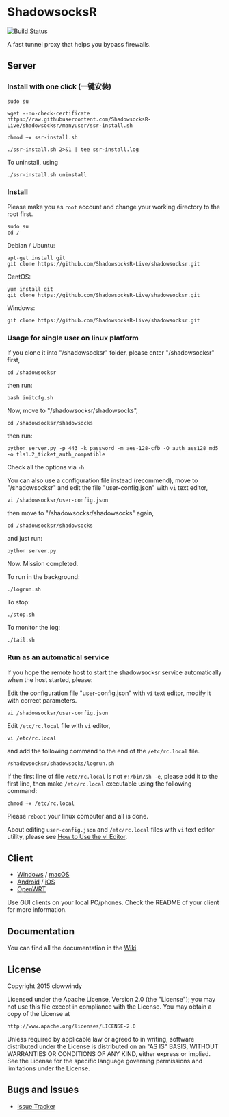 ShadowsocksR
===========

[![Build Status]][Travis CI]

A fast tunnel proxy that helps you bypass firewalls.

Server
------

### Install with one click (一键安装)
```
sudo su

wget --no-check-certificate https://raw.githubusercontent.com/ShadowsocksR-Live/shadowsocksr/manyuser/ssr-install.sh

chmod +x ssr-install.sh

./ssr-install.sh 2>&1 | tee ssr-install.log
```
To uninstall, using
```
./ssr-install.sh uninstall
```

### Install

Please make you as `root` account and change your working directory to the root first.

    sudo su
    cd / 

Debian / Ubuntu:

    apt-get install git
    git clone https://github.com/ShadowsocksR-Live/shadowsocksr.git

CentOS:

    yum install git
    git clone https://github.com/ShadowsocksR-Live/shadowsocksr.git

Windows:

    git clone https://github.com/ShadowsocksR-Live/shadowsocksr.git

### Usage for single user on linux platform

If you clone it into "/shadowsocksr" folder, 
please enter "/shadowsocksr" first, 

    cd /shadowsocksr

then run:

    bash initcfg.sh

Now, move to "/shadowsocksr/shadowsocks", 

    cd /shadowsocksr/shadowsocks

then run:

    python server.py -p 443 -k password -m aes-128-cfb -O auth_aes128_md5 -o tls1.2_ticket_auth_compatible

Check all the options via `-h`.

You can also use a configuration file instead (recommend), move to "/shadowsocksr" and edit the file "user-config.json" with `vi` text editor, 

    vi /shadowsocksr/user-config.json

then move to "/shadowsocksr/shadowsocks" again, 

    cd /shadowsocksr/shadowsocks

and just run:

    python server.py

Now. Mission completed.

To run in the background:

    ./logrun.sh

To stop:

    ./stop.sh

To monitor the log:

    ./tail.sh

### Run as an automatical service

If you hope the remote host to start the shadowsocksr service automatically when the host started, please:

Edit the configuration file "user-config.json" with `vi` text editor, modify it with correct parameters.

    vi /shadowsocksr/user-config.json

Edit `/etc/rc.local` file with `vi` editor,

    vi /etc/rc.local

and add the following command to the end of the `/etc/rc.local` file.

    /shadowsocksr/shadowsocks/logrun.sh
    
If the first line of file `/etc/rc.local` is not `#!/bin/sh -e`, please add it to the first line, 
then make `/etc/rc.local` executable using the following command:

    chmod +x /etc/rc.local
    
Please `reboot` your linux computer and all is done.

About editing `user-config.json` and `/etc/rc.local` files with `vi` text editor utility, please see [How to Use the vi Editor](https://www.washington.edu/computing/unix/vi.html).


Client
------

* [Windows] / [macOS]
* [Android] / [iOS]
* [OpenWRT]

Use GUI clients on your local PC/phones. Check the README of your client
for more information.

Documentation
-------------

You can find all the documentation in the [Wiki].

License
-------

Copyright 2015 clowwindy

Licensed under the Apache License, Version 2.0 (the "License"); you may
not use this file except in compliance with the License. You may obtain
a copy of the License at

    http://www.apache.org/licenses/LICENSE-2.0

Unless required by applicable law or agreed to in writing, software
distributed under the License is distributed on an "AS IS" BASIS, WITHOUT
WARRANTIES OR CONDITIONS OF ANY KIND, either express or implied. See the
License for the specific language governing permissions and limitations
under the License.

Bugs and Issues
----------------

* [Issue Tracker]



[Android]:           https://github.com/shadowsocksr/shadowsocksr-android
[Build Status]:      https://travis-ci.org/shadowsocksr/shadowsocksr.svg?branch=manyuser
[Debian sid]:        https://packages.debian.org/unstable/python/shadowsocks
[iOS]:               https://github.com/shadowsocks/shadowsocks-iOS/wiki/Help
[Issue Tracker]:     https://github.com/shadowsocksr/shadowsocksr/issues?state=open
[OpenWRT]:           https://github.com/shadowsocks/openwrt-shadowsocks
[macOS]:             https://github.com/shadowsocksr/ShadowsocksX-NG
[Travis CI]:         https://travis-ci.org/shadowsocksr/shadowsocksr
[Windows]:           https://github.com/shadowsocksr/shadowsocksr-csharp
[Wiki]:              https://github.com/breakwa11/shadowsocks-rss/wiki
